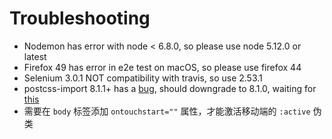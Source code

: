 # Troubleshooting

- Nodemon has error with node < 6.8.0, so please use node 5.12.0 or latest
- Firefox 49 has error in e2e test on macOS, so please use firefox 44
- Selenium 3.0.1 NOT compatibility with travis, so use 2.53.1
- postcss-import 8.1.1+ has a [bug](https://github.com/postcss/postcss-import/issues/207), should downgrade to 8.1.0, waiting for [this](https://github.com/postcss/postcss-import/pull/243)
- 需要在 `body` 标签添加 `ontouchstart=""` 属性，才能激活移动端的 `:active` 伪类
